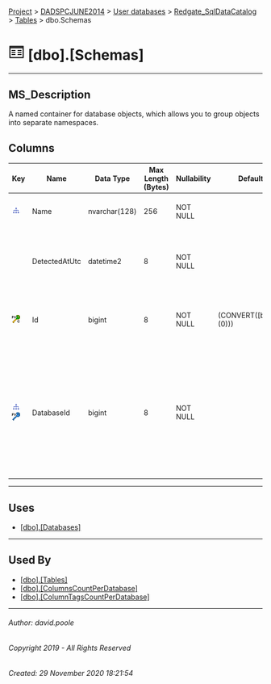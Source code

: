 #### 

[Project](../../../../readme.md) > [DADSPCJUNE2014](../../../readme.md) > [User databases](../../readme.md) > [Redgate_SqlDataCatalog](../readme.md) > [Tables](Tables.md) > dbo.Schemas

# ![Tables](../../../../Images/Table32.png) [dbo].[Schemas]

---

## <a name="#description"></a>MS_Description

A named container for database objects, which allows you to group objects into separate namespaces.

## <a name="#columns"></a>Columns

| Key | Name | Data Type | Max Length (Bytes) | Nullability | Default | Description |
|---|---|---|---|---|---|---|
| [![Indexes IX_Schemas_DatabaseId_Name](../../../../Images/Index.png)](#indexes) | Name | nvarchar(128) | 256 | NOT NULL |  | _The name of the schema within the database_ |
|  | DetectedAtUtc | datetime2 | 8 | NOT NULL |  | _The timestamp for when a scan activity identified the information to generate the record_ |
| [![Cluster Primary Key PK_Schemas: Id](../../../../Images/pkcluster.png)](#indexes) | Id | bigint | 8 | NOT NULL | (CONVERT([bigint],(0))) | _The clustered primary key that uniquely identifies the dbo.Schemas record._ |
| [![Indexes IX_Schemas_DatabaseId_Name](../../../../Images/Index.png)](#indexes)[![Foreign Keys FK_Schemas_Databases_DatabaseId: [dbo].[Databases].DatabaseId](../../../../Images/fk.png)](#foreignkeys) | DatabaseId | bigint | 8 | NOT NULL |  | _Join to Id column in the dbo.Databases table.  This holds a list of databases detected within each DB Server instance registered within the catalog as held in dbo.Instances_ |


---

## <a name="#uses"></a>Uses

* [[dbo].[Databases]](Databases.md)


---

## <a name="#usedby"></a>Used By

* [[dbo].[Tables]](Tables_0000.md)
* [[dbo].[ColumnsCountPerDatabase]](../Views/ColumnsCountPerDatabase.md)
* [[dbo].[ColumnTagsCountPerDatabase]](../Views/ColumnTagsCountPerDatabase.md)


---

###### Author:  david.poole

###### Copyright 2019 - All Rights Reserved

###### Created: 29 November 2020 18:21:54

